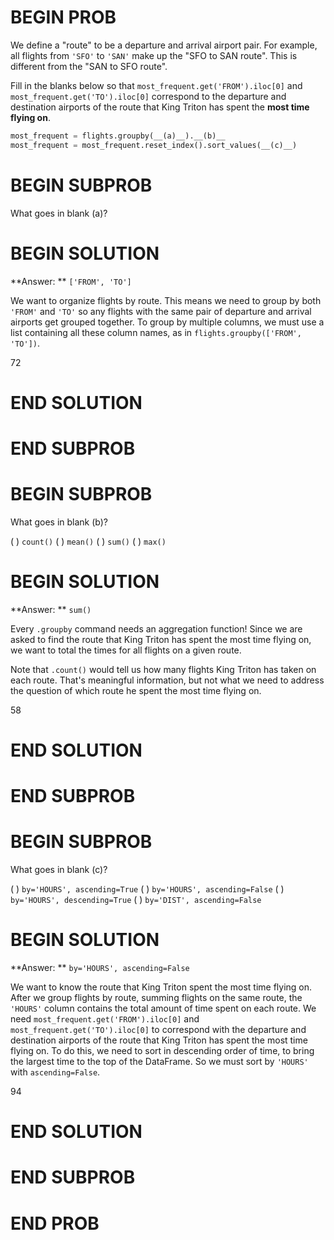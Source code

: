 # BEGIN PROB

We define a "route" to be a departure and arrival airport pair. For example, all flights from `'SFO'` to `'SAN'` make up the "SFO to SAN route". This is different from the "SAN to SFO route".

Fill in the blanks below so that `most_frequent.get('FROM').iloc[0]` and `most_frequent.get('TO').iloc[0]` correspond to the departure and destination airports of the route that King Triton has spent the **most time flying on**.

```py
most_frequent = flights.groupby(__(a)__).__(b)__
most_frequent = most_frequent.reset_index().sort_values(__(c)__)
```

# BEGIN SUBPROB

What goes in blank (a)?

# BEGIN SOLUTION

**Answer: ** `['FROM', 'TO']`

We want to organize flights by route. This means we need to group by both `'FROM'` and `'TO'` so any flights with the same pair of departure and arrival airports get grouped together. To group by multiple columns, we must use a list containing all these column names, as in `flights.groupby(['FROM', 'TO'])`.

<average>72</average>

# END SOLUTION

# END SUBPROB

# BEGIN SUBPROB

What goes in blank (b)?

( ) `count()`
( ) `mean()`
( ) `sum()`
( ) `max()`

# BEGIN SOLUTION

**Answer: ** `sum()`

Every `.groupby` command needs an aggregation function! Since we are asked to find the route that King Triton has spent the most time flying on, we want to total the times for all flights on a given route. 

Note that `.count()` would tell us how many flights King Triton has taken on each route. That's meaningful information, but not what we need to address the question of which route he spent the most time flying on.

<average>58</average>

# END SOLUTION

# END SUBPROB

# BEGIN SUBPROB
What goes in blank (c)?

( ) `by='HOURS', ascending=True`
( ) `by='HOURS', ascending=False`
( ) `by='HOURS', descending=True`
( ) `by='DIST', ascending=False`

# BEGIN SOLUTION

**Answer: ** `by='HOURS', ascending=False`

We want to know the route that King Triton spent the most time flying on. After we group flights by route, summing flights on the same route, the `'HOURS'` column contains the total amount of time spent on each route. We need  `most_frequent.get('FROM').iloc[0]` and `most_frequent.get('TO').iloc[0]` to correspond with the departure and destination airports of the route that King Triton has spent the most time flying on. To do this, we need to sort in descending order of time, to bring the largest time to the top of the DataFrame. So we must sort by `'HOURS'` with `ascending=False`.

<average>94</average>

# END SOLUTION

# END SUBPROB

# END PROB